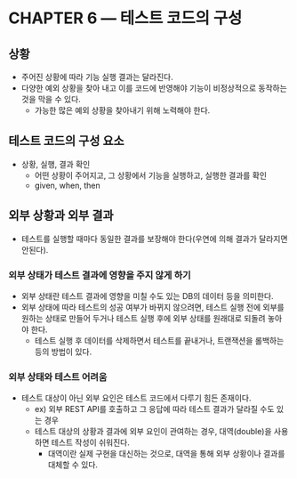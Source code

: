 # CHAPTER 6 — 테스트 코드의 구성

## 상황
- 주어진 상황에 따라 기능 실행 결과는 달라진다.
- 다양한 예외 상황을 찾아 내고 이를 코드에 반영해야 기능이 비정상적으로 동작하는 것을 막을 수 있다.
    - 가능한 많은 예외 상황을 찾아내기 위해 노력해야 한다.

## 테스트 코드의 구성 요소
- 상황, 실행, 결과 확인
    - 어떤 상황이 주어지고, 그 상황에서 기능을 실행하고, 실행한 결과를 확인
    - given, when, then

## 외부 상황과 외부 결과
- 테스트를 실행할 때마다 동일한 결과를 보장해야 한다(우연에 의해 결과가 달라지면 안된다).
### 외부 상태가 테스트 결과에 영향을 주지 않게 하기
- 외부 상태란 테스트 결과에 영향을 미칠 수도 있는 DB의 데이터 등을 의미한다.
- 외부 상태에 따라 테스트의 성공 여부가 바뀌지 않으려면, 테스트 실행 전에 외부를 원하는 상태로 만들어 두거나 테스트 실행 후에 외부 상태를 원래대로 되돌려 놓아야 한다.
    - 테스트 실행 후 데이터를 삭제하면서 테스트를 끝내거나, 트랜잭션을 롤백하는 등의 방법이 있다.
### 외부 상태와 테스트 어려움
- 테스트 대상이 아닌 외부 요인은 테스트 코드에서 다루기 힘든 존재이다.
    - ex) 외부 REST API를 호출하고 그 응답에 따라 테스트 결과가 달라질 수도 있는 경우
    - 테스트 대상의 상황과 결과에 외부 요인이 관여하는 경우, 대역(double)을 사용하면 테스트 작성이 쉬워진다.
        - 대역이란 실제 구현을 대신하는 것으로, 대역을 통해 외부 상황이나 결과를 대체할 수 있다.